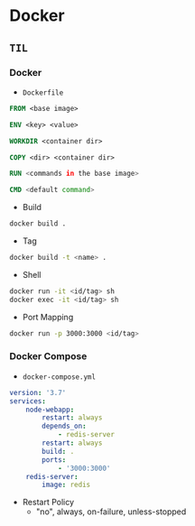 # Docker

## `TIL`

### Docker

-   `Dockerfile`

```dockerfile
FROM <base image>

ENV <key> <value>

WORKDIR <container dir>

COPY <dir> <container dir>

RUN <commands in the base image>

CMD <default command>
```

-   Build

```bash
docker build .
```

-   Tag

```bash
docker build -t <name> .
```

-   Shell

```bash
docker run -it <id/tag> sh
docker exec -it <id/tag> sh
```

-   Port Mapping

```bash
docker run -p 3000:3000 <id/tag>
```

### Docker Compose

-   `docker-compose.yml`

```yaml
version: '3.7'
services:
    node-webapp:
        restart: always
        depends_on:
            - redis-server
        restart: always
        build: .
        ports:
            - '3000:3000'
    redis-server:
        image: redis
```

-   Restart Policy
    -   "no", always, on-failure, unless-stopped
